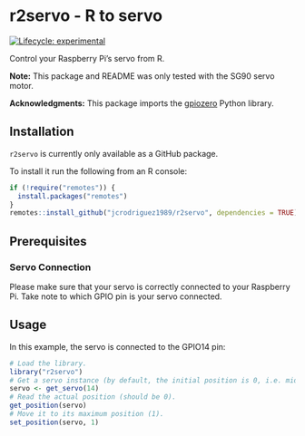 r2servo - R to servo
================

<!-- badges: start -->

[![Lifecycle:
experimental](https://img.shields.io/badge/lifecycle-experimental-orange.svg)](https://www.tidyverse.org/lifecycle/#experimental)
<!-- badges: end -->

Control your Raspberry Pi’s servo from R.

**Note:** This package and README was only tested with the SG90 servo
motor.

**Acknowledgments:** This package imports the
[gpiozero](https://gpiozero.readthedocs.io/) Python library.

## Installation

`r2servo` is currently only available as a GitHub package.

To install it run the following from an R console:

``` r
if (!require("remotes")) {
  install.packages("remotes")
}
remotes::install_github("jcrodriguez1989/r2servo", dependencies = TRUE)
```

## Prerequisites

### Servo Connection

Please make sure that your servo is correctly connected to your
Raspberry Pi. Take note to which GPIO pin is your servo connected.

## Usage

In this example, the servo is connected to the GPIO14 pin:

``` r
# Load the library.
library("r2servo")
# Get a servo instance (by default, the initial position is 0, i.e. middle).
servo <- get_servo(14)
# Read the actual position (should be 0).
get_position(servo)
# Move it to its maximum position (1).
set_position(servo, 1)
```
